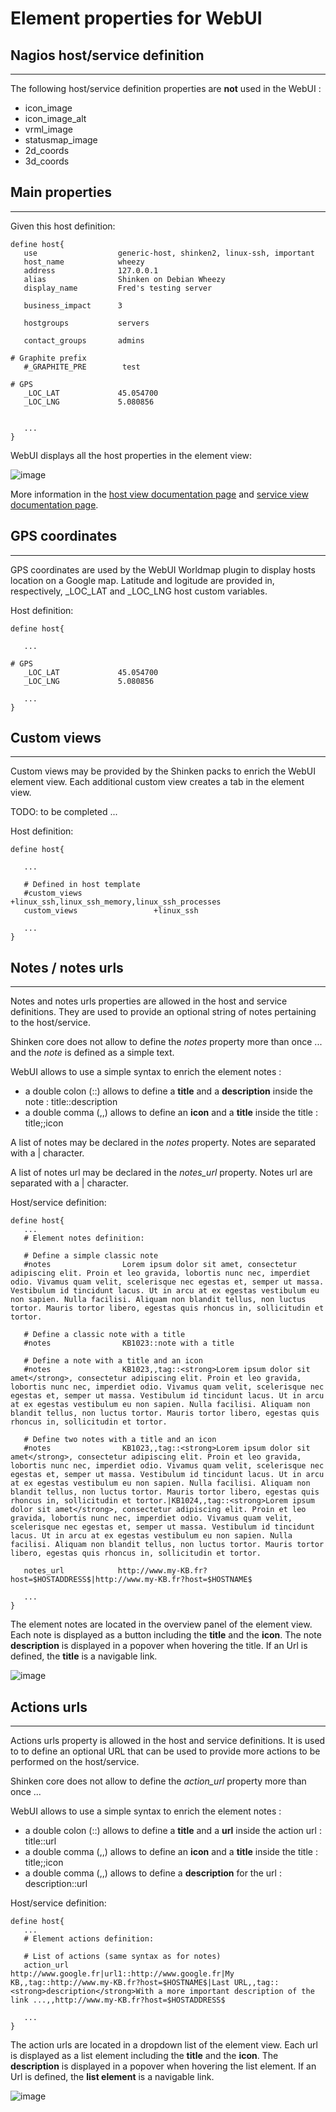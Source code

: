 # Element properties for WebUI


## Nagios host/service definition
------------------------------------

The following host/service definition properties are **not** used in the WebUI : 

- icon_image
- icon_image_alt
- vrml_image
- statusmap_image
- 2d_coords
- 3d_coords


## Main properties
------------------------------------

Given this host definition:
```
define host{
   use                  generic-host, shinken2, linux-ssh, important
   host_name            wheezy
   address              127.0.0.1
   alias                Shinken on Debian Wheezy
   display_name         Fred's testing server

   business_impact      3

   hostgroups           servers

   contact_groups       admins

# Graphite prefix
   #_GRAPHITE_PRE        test

# GPS
   _LOC_LAT             45.054700
   _LOC_LNG             5.080856

   
   ...
}
```

WebUI displays all the host properties in the element view: 

![image](element-host.jpg)

More information in the [host view documentation page](./host_view.md) and [service view documentation page](./service_view.md).



## GPS coordinates
------------------------------------

GPS coordinates are used by the WebUI Worldmap plugin to display hosts location on a Google map. Latitude and logitude are provided in, respectively, _LOC_LAT and _LOC_LNG host custom variables.

Host definition:
```
define host{

   ... 
   
# GPS
   _LOC_LAT             45.054700
   _LOC_LNG             5.080856

   ...
}
```



## Custom views
------------------------------------

Custom views may be provided by the Shinken packs to enrich the WebUI element view. Each additional custom view creates a tab in the element view.

TODO: to be completed ...


Host definition:
```
define host{

   ... 

   # Defined in host template
   #custom_views                 +linux_ssh,linux_ssh_memory,linux_ssh_processes
   custom_views                 +linux_ssh

   ...
}
```



## Notes / notes urls
------------------------------------

Notes and notes urls properties are allowed in the host and service definitions. They are used to provide an optional string of notes pertaining to the host/service.

Shinken core does not allow to define the *notes* property more than once ... and the *note* is defined as a simple text.

WebUI allows to use a simple syntax to enrich the element notes : 

- a double colon (::) allows to define a **title** and a **description** inside the note : title::description
- a double comma (,,) allows to define an **icon** and a **title** inside the title : title;;icon

A list of notes may be declared in the *notes* property. Notes are separated with a | character.

A list of notes url may be declared in the *notes_url* property. Notes url are separated with a | character.

Host/service definition:
```
define host{
   ...
   # Element notes definition:
   
   # Define a simple classic note
   #notes                Lorem ipsum dolor sit amet, consectetur adipiscing elit. Proin et leo gravida, lobortis nunc nec, imperdiet odio. Vivamus quam velit, scelerisque nec egestas et, semper ut massa. Vestibulum id tincidunt lacus. Ut in arcu at ex egestas vestibulum eu non sapien. Nulla facilisi. Aliquam non blandit tellus, non luctus tortor. Mauris tortor libero, egestas quis rhoncus in, sollicitudin et tortor.
   
   # Define a classic note with a title
   #notes                KB1023::note with a title

   # Define a note with a title and an icon
   #notes                KB1023,,tag::<strong>Lorem ipsum dolor sit amet</strong>, consectetur adipiscing elit. Proin et leo gravida, lobortis nunc nec, imperdiet odio. Vivamus quam velit, scelerisque nec egestas et, semper ut massa. Vestibulum id tincidunt lacus. Ut in arcu at ex egestas vestibulum eu non sapien. Nulla facilisi. Aliquam non blandit tellus, non luctus tortor. Mauris tortor libero, egestas quis rhoncus in, sollicitudin et tortor.

   # Define two notes with a title and an icon
   #notes                KB1023,,tag::<strong>Lorem ipsum dolor sit amet</strong>, consectetur adipiscing elit. Proin et leo gravida, lobortis nunc nec, imperdiet odio. Vivamus quam velit, scelerisque nec egestas et, semper ut massa. Vestibulum id tincidunt lacus. Ut in arcu at ex egestas vestibulum eu non sapien. Nulla facilisi. Aliquam non blandit tellus, non luctus tortor. Mauris tortor libero, egestas quis rhoncus in, sollicitudin et tortor.|KB1024,,tag::<strong>Lorem ipsum dolor sit amet</strong>, consectetur adipiscing elit. Proin et leo gravida, lobortis nunc nec, imperdiet odio. Vivamus quam velit, scelerisque nec egestas et, semper ut massa. Vestibulum id tincidunt lacus. Ut in arcu at ex egestas vestibulum eu non sapien. Nulla facilisi. Aliquam non blandit tellus, non luctus tortor. Mauris tortor libero, egestas quis rhoncus in, sollicitudin et tortor.

   notes_url            http://www.my-KB.fr?host=$HOSTADDRESS$|http://www.my-KB.fr?host=$HOSTNAME$
   
   ...
}
```

The element notes are located in the overview panel of the element view. Each note is displayed as a button including the **title** and the **icon**. The note **description** is displayed in a popover when hovering the title. If an Url is defined, the **title** is a navigable link.

![image](element-notes.jpg)





## Actions urls
------------------------------------

Actions urls property is allowed in the host and service definitions. It is used to to define an optional URL that can be used to provide more actions to be performed on the host/service.

Shinken core does not allow to define the *action_url* property more than once ... 

WebUI allows to use a simple syntax to enrich the element notes : 

- a double colon (::) allows to define a **title** and a **url** inside the action url : title::url
- a double comma (,,) allows to define an **icon** and a **title** inside the title : title;;icon
- a double comma (,,) allows to define a **description** for the url : description::url

Host/service definition:
```
define host{
   ...
   # Element actions definition:
   
   # List of actions (same syntax as for notes)
   action_url           http://www.google.fr|url1::http://www.google.fr|My KB,,tag::http://www.my-KB.fr?host=$HOSTNAME$|Last URL,,tag::<strong>description</strong>With a more important description of the link ...,,http://www.my-KB.fr?host=$HOSTADDRESS$

   ...
}
```

The action urls are located in a dropdown list of the element view. Each url is displayed as a list element including the **title** and the **icon**. The **description** is displayed in a popover when hovering the list element. If an Url is defined, the **list element** is a navigable link.


![image](element-urls.jpg)
